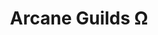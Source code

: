 ---
title: "Arcane Guilds Ω"
linktitle: "Arcane Guilds"
aliases:
    - /guilds/arcane-guilds/
    - /guilds/magic-disciplines/
    - /guilds/powers-or-magic-guilds/
menu:
    lists:
        identifier: "arcane-guilds"
        parent: "guilds"
---